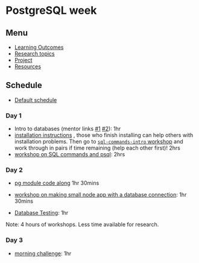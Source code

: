 # PostgreSQL week

## Menu

- [Learning Outcomes](./learning-outcomes.md)
- [Research topics](./research-afternoon.md)
- [Project](./project.md)
- [Resources](./resources)

## Schedule

- [Default schedule](../schedules/default.md)

### Day 1

- Intro to databases (mentor links [#1](https://github.com/foundersandcoders/intro-to-databases) [#2](./resources/DATABASE-WEEK-6-INTRO.pdf)): 1hr
- [installation instructions](https://github.com/macintoshhelper/learn-sql/blob/master/postgresql/setup.md)
, those who finish installing can help others with installation problems.
Then go to [`sql-commands-intro` workshop](https://github.com/foundersandcoders/sql-commands-intro/) and work through in pairs if time remaining (help each other first)! 2hrs
- [workshop on SQL commands and psql](https://github.com/foundersandcoders/postgres-workshop): 2hrs

### Day 2

- [pg module code along](https://github.com/foundersandcoders/pg-walkthrough) 1hr 30mins
- [workshop on making small node app with a database connection](https://github.com/foundersandcoders/pg-workshop): 1hr 30mins

- [Database Testing](https://github.com/foundersandcoders/ws-database-testing/): 1hr

Note: 4 hours of workshops. Less time available for research.

### Day 3

- [morning challenge](https://github.com/foundersandcoders/db-morning-challenge): 1hr
